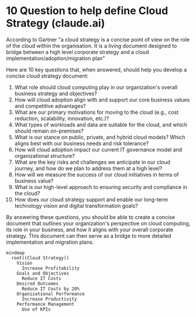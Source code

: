 # 10 Question to help define Cloud Strategy (claude.ai)
According to Gartner "a cloud strategy is a concise point of view on the role of the cloud within the organisation. It is a living document  designed to bridge between  a high level corporate strategy and a cloud implementation/adoption/migration plan"

Here are 10 key questions that, when answered, should help you develop a concise cloud strategy document:

1. What role should cloud computing play in our organization's overall business strategy and objectives?
2. How will cloud adoption align with and support our core business values and competitive advantages?
3. What are our primary motivations for moving to the cloud (e.g., cost reduction, scalability, innovation, etc.)?
4. What types of workloads and data are suitable for the cloud, and which should remain on-premises?
5. What is our stance on public, private, and hybrid cloud models? Which aligns best with our business needs and risk tolerance?
6. How will cloud adoption impact our current IT governance model and organizational structure?
7. What are the key risks and challenges we anticipate in our cloud journey, and how do we plan to address them at a high level?
8. How will we measure the success of our cloud initiatives in terms of business value?
9. What is our high-level approach to ensuring security and compliance in the cloud?
10. How does our cloud strategy support and enable our long-term technology vision and digital transformation goals?

By answering these questions, you should be able to create a concise document that outlines your organization's perspective on cloud computing, its role in your business, and how it aligns with your overall corporate strategy. This document can then serve as a bridge to more detailed implementation and migration plans.


```mermaid
mindmap
  root((Cloud Strategy))
    Vision
      Increase Profitability
    Goals and Objectives
      Reduce IT Costs
    Desired Outcomes
      Reduce IT Costs by 20%
    Organizational Performance
      Increase Productivity
    Performance Management
      Use of KPIs
```